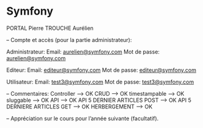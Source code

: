 # Symfony
PORTAL Pierre
TROUCHE Aurélien

– Compte et accès (pour la partie administrateur):

Administrateur:
Email: aurelien@symfony.com
Mot de passe: aurelien@symfony.com

Editeur:
Email: editeur@symfony.com
Mot de passe: editeur@symfony.com

Utilisateur:
Email: test3@symfony.com
Mot de passe: test3@symfony.com

– Commentaires:
  Controller --> OK
  CRUD --> OK
  timestampable --> OK
  sluggable --> OK
  API --> OK
  API 5 DERNIER ARTICLES POST --> OK
  API 5 DERNIERE ARTICLES GET --> OK
  HERBERGEMENT --> OK

– Appréciation sur le cours pour l’année suivante (facultatif).

